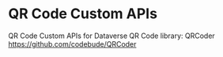 # QR Code Custom APIs
QR Code Custom APIs for Dataverse
QR Code library: QRCoder https://github.com/codebude/QRCoder
